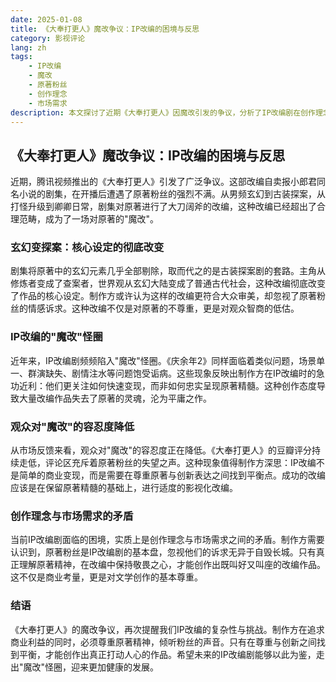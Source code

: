 ```yaml
---
date: 2025-01-08
title: 《大奉打更人》魔改争议：IP改编的困境与反思
category: 影视评论
lang: zh
tags:
    - IP改编
    - 魔改
    - 原著粉丝
    - 创作理念
    - 市场需求
description: 本文探讨了近期《大奉打更人》因魔改引发的争议，分析了IP改编剧在创作理念与市场需求之间的矛盾，并呼吁制作方在改编过程中尊重原著精神，找到平衡点。
---
```


## 《大奉打更人》魔改争议：IP改编的困境与反思

近期，腾讯视频推出的《大奉打更人》引发了广泛争议。这部改编自卖报小郎君同名小说的剧集，在开播后遭遇了原著粉丝的强烈不满。从男频玄幻到古装探案，从打怪升级到卿卿日常，剧集对原著进行了大刀阔斧的改编，这种改编已经超出了合理范畴，成为了一场对原著的"魔改"。

### 玄幻变探案：核心设定的彻底改变

剧集将原著中的玄幻元素几乎全部剔除，取而代之的是古装探案剧的套路。主角从修炼者变成了查案者，世界观从玄幻大陆变成了普通古代社会，这种改编彻底改变了作品的核心设定。制作方或许认为这样的改编更符合大众审美，却忽视了原著粉丝的情感诉求。这种改编不仅是对原著的不尊重，更是对观众智商的低估。

### IP改编的"魔改"怪圈

近年来，IP改编剧频频陷入"魔改"怪圈。《庆余年2》同样面临着类似问题，场景单一、群演缺失、剧情注水等问题饱受诟病。这些现象反映出制作方在IP改编时的急功近利：他们更关注如何快速变现，而非如何忠实呈现原著精髓。这种创作态度导致大量改编作品失去了原著的灵魂，沦为平庸之作。

### 观众对"魔改"的容忍度降低

从市场反馈来看，观众对"魔改"的容忍度正在降低。《大奉打更人》的豆瓣评分持续走低，评论区充斥着原著粉丝的失望之声。这种现象值得制作方深思：IP改编不是简单的商业变现，而是需要在尊重原著与创新表达之间找到平衡点。成功的改编应该是在保留原著精髓的基础上，进行适度的影视化改编。

### 创作理念与市场需求的矛盾

当前IP改编剧面临的困境，实质上是创作理念与市场需求之间的矛盾。制作方需要认识到，原著粉丝是IP改编剧的基本盘，忽视他们的诉求无异于自毁长城。只有真正理解原著精神，在改编中保持敬畏之心，才能创作出既叫好又叫座的改编作品。这不仅是商业考量，更是对文学创作的基本尊重。

### 结语

《大奉打更人》的魔改争议，再次提醒我们IP改编的复杂性与挑战。制作方在追求商业利益的同时，必须尊重原著精神，倾听粉丝的声音。只有在尊重与创新之间找到平衡，才能创作出真正打动人心的作品。希望未来的IP改编剧能够以此为鉴，走出"魔改"怪圈，迎来更加健康的发展。
